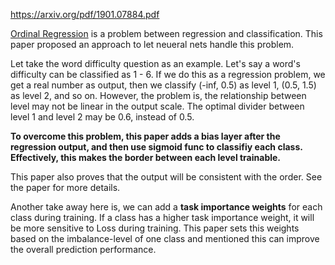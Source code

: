 https://arxiv.org/pdf/1901.07884.pdf

[Ordinal Regression](https://en.wikipedia.org/wiki/Ordinal_regression) is a problem between regression and classification. This paper proposed an approach to let neueral nets handle this problem.

Let take the word difficulty question as an example. Let's say a word's difficulty can be classified as 1 - 6. If we do this as a regression problem, we get a real number as output, then we classify (-inf, 0.5) as level 1, (0.5, 1.5) as level 2, and so on. However, the problem is, the relationship between level may not be linear in the output scale. The optimal divider between level 1 and level 2 may be 0.6, instead of 0.5.

**To overcome this problem, this paper adds a bias layer after the regression output, and then use sigmoid func to classifiy each class. Effectively, this makes the border between each level trainable.**

This paper also proves that the output will be consistent with the order. See the paper for more details.

Another take away here is, we can add a **task importance weights** for each class during training. If a class has a higher task importance weight, it will be more sensitive to Loss during training. This paper sets this weights based on the imbalance-level of one class and mentioned this can improve the overall prediction performance.
